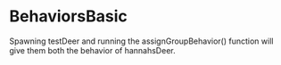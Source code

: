 # BehaviorsBasic

Spawning testDeer and running the assignGroupBehavior() function will give them both the behavior of hannahsDeer.
